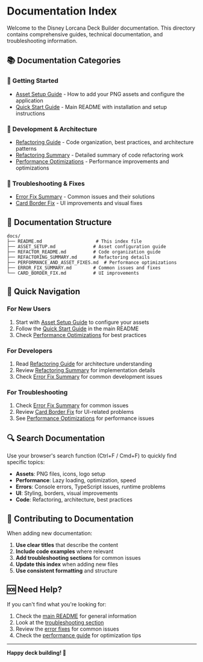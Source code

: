 # Documentation Index

Welcome to the Disney Lorcana Deck Builder documentation. This directory contains comprehensive guides, technical documentation, and troubleshooting information.

## 📚 **Documentation Categories**

### **🚀 Getting Started**

- [Asset Setup Guide](ASSET_SETUP.md) - How to add your PNG assets and configure the application
- [Quick Start Guide](../README.md#quick-start) - Main README with installation and setup instructions

### **🔧 Development & Architecture**

- [Refactoring Guide](REFACTOR_README.md) - Code organization, best practices, and architecture patterns
- [Refactoring Summary](REFACTORING_SUMMARY.md) - Detailed summary of code refactoring work
- [Performance Optimizations](PERFORMANCE_AND_ASSET_FIXES.md) - Performance improvements and optimizations

### **🐛 Troubleshooting & Fixes**

- [Error Fix Summary](ERROR_FIX_SUMMARY.md) - Common issues and their solutions
- [Card Border Fix](CARD_BORDER_FIX.md) - UI improvements and visual fixes

## 📖 **Documentation Structure**

```
docs/
├── README.md                    # This index file
├── ASSET_SETUP.md              # Asset configuration guide
├── REFACTOR_README.md          # Code organization guide
├── REFACTORING_SUMMARY.md      # Refactoring details
├── PERFORMANCE_AND_ASSET_FIXES.md  # Performance optimizations
├── ERROR_FIX_SUMMARY.md        # Common issues and fixes
└── CARD_BORDER_FIX.md          # UI improvements
```

## 🎯 **Quick Navigation**

### **For New Users**

1. Start with [Asset Setup Guide](ASSET_SETUP.md) to configure your assets
2. Follow the [Quick Start Guide](../README.md#quick-start) in the main README
3. Check [Performance Optimizations](PERFORMANCE_AND_ASSET_FIXES.md) for best practices

### **For Developers**

1. Read [Refactoring Guide](REFACTOR_README.md) for architecture understanding
2. Review [Refactoring Summary](REFACTORING_SUMMARY.md) for implementation details
3. Check [Error Fix Summary](ERROR_FIX_SUMMARY.md) for common development issues

### **For Troubleshooting**

1. Check [Error Fix Summary](ERROR_FIX_SUMMARY.md) for common issues
2. Review [Card Border Fix](CARD_BORDER_FIX.md) for UI-related problems
3. See [Performance Optimizations](PERFORMANCE_AND_ASSET_FIXES.md) for performance issues

## 🔍 **Search Documentation**

Use your browser's search function (Ctrl+F / Cmd+F) to quickly find specific topics:

- **Assets**: PNG files, icons, logo setup
- **Performance**: Lazy loading, optimization, speed
- **Errors**: Console errors, TypeScript issues, runtime problems
- **UI**: Styling, borders, visual improvements
- **Code**: Refactoring, architecture, best practices

## 📝 **Contributing to Documentation**

When adding new documentation:

1. **Use clear titles** that describe the content
2. **Include code examples** where relevant
3. **Add troubleshooting sections** for common issues
4. **Update this index** when adding new files
5. **Use consistent formatting** and structure

## 🆘 **Need Help?**

If you can't find what you're looking for:

1. Check the [main README](../README.md) for general information
2. Look at the [troubleshooting section](../README.md#troubleshooting)
3. Review the [error fixes](ERROR_FIX_SUMMARY.md) for common issues
4. Check the [performance guide](PERFORMANCE_AND_ASSET_FIXES.md) for optimization tips

---

**Happy deck building! 🎴**
